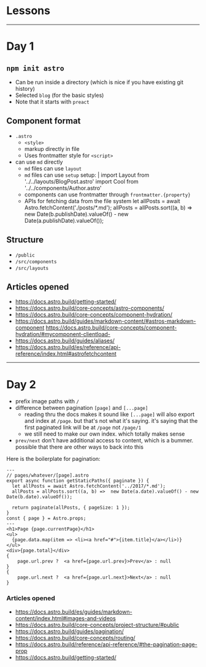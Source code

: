 # Lessons

---

# Day 1

## `npm init astro`

- Can be run inside a directory (which is nice if you have existing git history)
- Selected `blog` (for the basic styles)
- Note that it starts with `preact`

## Component format

- `.astro`
  - `<style>`
  - markup directly in file
  - Uses frontmatter style for `<script>`
- can use `md` directly
  - `md` files can use `layout`
  - `md` files can use `setup`
    setup: |
    import Layout from '../../layouts/BlogPost.astro'
    import Cool from '../../components/Author.astro'
  - components can use frontmatter through `frontmatter.{property}`
  - APIs for fetching data from the file system
    let allPosts = await Astro.fetchContent('./posts/\*.md');
    allPosts = allPosts.sort((a, b) => new Date(b.publishDate).valueOf() - new Date(a.publishDate).valueOf());

## Structure

- `/public`
- `/src/components`
- `/src/layouts`

## Articles opened

- https://docs.astro.build/getting-started/
- https://docs.astro.build/core-concepts/astro-components/
- https://docs.astro.build/core-concepts/component-hydration/
- https://docs.astro.build/guides/markdown-content/#astros-markdown-component
  https://docs.astro.build/core-concepts/component-hydration/#mycomponent-clientload-
- https://docs.astro.build/guides/aliases/
- https://docs.astro.build/es/reference/api-reference/index.html#astrofetchcontent

---

# Day 2

- prefix image paths with `/`
- difference between pagination `[page]` and `[...page]`
  - reading thru the docs makes it sound like `[...page]` will also export and index at `/page`. but that's not what it's saying. it's saying that the first paginated link will be at `/page` not `/page/1`
  - we still need to make our own index. which totally makes sense
- `prev/next` don't have additional access to content, which is a bummer. possible that there are other ways to back into this

Here is the boilerplate for pagination:

```astro
---
// pages/whatever/[page].astro
export async function getStaticPaths({ paginate }) {
  let allPosts = await Astro.fetchContent('../2017/*.md');
  allPosts = allPosts.sort((a, b) =>  new Date(a.date).valueOf() - new Date(b.date).valueOf());

  return paginate(allPosts, { pageSize: 1 });
}
const { page } = Astro.props;
---
<h1>Page {page.currentPage}</h1>
<ul>
  {page.data.map(item => <li><a href="#">{item.title}</a></li>)}
</ul>
<div>{page.total}</div>
{
	page.url.prev ?  <a href={page.url.prev}>Prev</a> : null
}
{
	page.url.next ?  <a href={page.url.next}>Next</a> : null
}
```

### Articles opened
- https://docs.astro.build/es/guides/markdown-content/index.html#images-and-videos
- https://docs.astro.build/core-concepts/project-structure/#public
- https://docs.astro.build/guides/pagination/
- https://docs.astro.build/core-concepts/routing/
- https://docs.astro.build/reference/api-reference/#the-pagination-page-prop
- https://docs.astro.build/getting-started/
